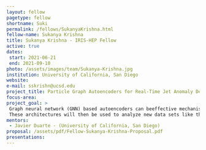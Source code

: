 ```yaml
---
layout: fellow
pagetype: fellow
shortname: Suki
permalink: /fellows/SukanyaKrishna.html
fellow-name: Sukanya Krishna
title: Sukanya Krishna - IRIS-HEP Fellow
active: true
dates:
 start: 2021-06-21
 end: 2021-09-10
photo: /assets/images/team/Sukanya-Krishna.jpg
institution: University of California, San Diego
website:
e-mail: sskrishn@ucsd.edu
project_title: Particle Graph Autoencoders for Real-Time Jet Anomaly Detection
focus-area:
project_goal: >
 Graph neural network (GNN) based autoencoders can beeffective mechanisms for reconstructing particle jets and isolating anomalous signals from background data. The goal of this project is to investigate different types of graph-based autoencoders as well as randomized neural network architectures, including variational autoencoders or normalizing flows.
 These architectures will then be used to analyze new data sets like the public DarkMachines data set, or more complex CMS simulation to search for new physics.
mentors:
 - Javier Duarte - (University of California, San Diego)
proposal: /assets/pdf/Fellow-Sukanya-Krishna-Proposal.pdf
presentations:
---
```

